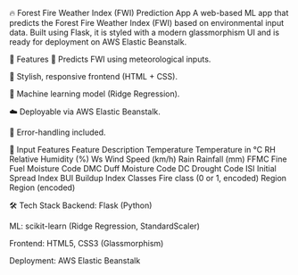 🔥 Forest Fire Weather Index (FWI) Prediction App
A web-based ML app that predicts the Forest Fire Weather Index (FWI) based on environmental input data. Built using Flask, it is styled with a modern glassmorphism UI and is ready for deployment on AWS Elastic Beanstalk.

🚀 Features
🔮 Predicts FWI using meteorological inputs.

🎨 Stylish, responsive frontend (HTML + CSS).

🧠 Machine learning model (Ridge Regression).

☁️ Deployable via AWS Elastic Beanstalk.

🧪 Error-handling included.

🧾 Input Features
Feature	Description
Temperature	Temperature in °C
RH	Relative Humidity (%)
Ws	Wind Speed (km/h)
Rain	Rainfall (mm)
FFMC	Fine Fuel Moisture Code
DMC	Duff Moisture Code
DC	Drought Code
ISI	Initial Spread Index
BUI	Buildup Index
Classes	Fire class (0 or 1, encoded)
Region	Region (encoded)

🛠 Tech Stack
Backend: Flask (Python)

ML: scikit-learn (Ridge Regression, StandardScaler)

Frontend: HTML5, CSS3 (Glassmorphism)

Deployment: AWS Elastic Beanstalk

